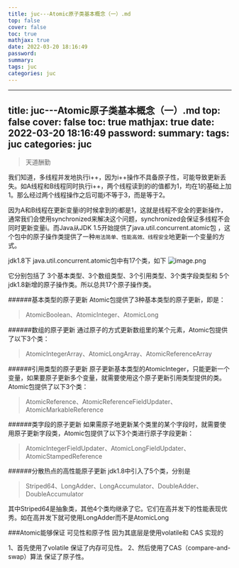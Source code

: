 ```yaml
---
title: juc---Atomic原子类基本概念（一）.md
top: false
cover: false
toc: true
mathjax: true
date: 2022-03-20 18:16:49
password:
summary:
tags: juc
categories: juc
---
```

---
title: juc---Atomic原子类基本概念（一）.md
top: false
cover: false
toc: true
mathjax: true
date: 2022-03-20 18:16:49
password:
summary:
tags: juc
categories: juc
---
> 天道酬勤

我们知道，多线程并发地执行i++，因为i++操作不具备原子性，可能导致更新丢失。如A线程和B线程同时执行i++，两个线程读到的i的值都为1，均在1的基础上加1。那么经过两个线程操作之后可能i不等于3，而是等于2。

因为A和B线程在更新变量i的时候拿到的i都是1，这就是线程不安全的更新操作，通常我们会使用synchronized来解决这个问题，synchronized会保证多线程不会同时更新变量i。而Java从JDK 1.5开始提供了java.util.concurrent.atomic包 ，这个包中的原子操作类提供了一种`用法简单、性能高效、线程安全`地更新一个变量的方式。


jdk1.8下 java.util.concurrent.atomic包中有17个类，如下
![image.png](https://upload-images.jianshu.io/upload_images/13965490-61b3abcb129953bd.png?imageMogr2/auto-orient/strip%7CimageView2/2/w/1240)

它分别包括了 3个基本类型、3个数组类型、3个引用类型、3个类字段类型和 5个jdk1.8新增的原子操作类。所以总共17个原子操作类。

######基本类型的原子更新
Atomic包提供了3种基本类型的原子更新，即是：
> AtomicBoolean、AtomicInteger、AtomicLong 


######数组的原子更新
通过原子的方式更新数组里的某个元素，Atomic包提供了以下3个类：

> AtomicIntegerArray、AtomicLongArray、AtomicReferenceArray


######引用类型的原子更新
原子更新基本类型的AtomicInteger，只能更新一个变量，如果要原子更新多个变量，就需要使用这个原子更新引用类型提供的类。Atomic包提供了以下3个类：
>AtomicReference、AtomicReferenceFieldUpdater、AtomicMarkableReference

######类字段的原子更新
如果需原子地更新某个类里的某个字段时，就需要使用原子更新字段类，Atomic包提供了以下3个类进行原子字段更新：
>AtomicIntegerFieldUpdater、AtomicLongFieldUpdater、AtomicStampedReference

######分散热点的高性能原子更新
jdk1.8中引入了5个类，分别是
>Striped64、LongAdder、LongAccumulator、DoubleAdder、DoubleAccumulator

其中Striped64是抽象类，其他4个类均继承了它。它们在高并发下的性能表现优秀。如在高并发下就可使用LongAdder而不是AtomicLong

###Atomic能够保证 可见性和原子性
因为其底层是使用volatile和 CAS 实现的

1、首先使用了volatile 保证了内存可见性。
2、然后使用了CAS（compare-and-swap）算法 保证了原子性。
